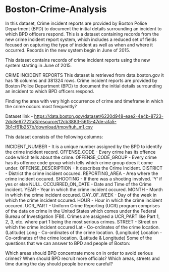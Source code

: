 # Boston-Crime-Analysis

In this dataset, Crime incident reports are provided by Boston Police Department (BPD) to document the initial details surrounding an incident to which BPD officers respond. This is a dataset containing records from the new crime incident report system, which includes a reduced set of fields focused on capturing the type of incident as well as when and where it occurred. Records in the new system begin in June of 2015.

This dataset contains records of crime incident reports using the new system starting in June of 2015.

CRIME INCIDENT REPORTS This dataset is retrieved from data.boston.gov it has 18 columns and 381324 rows. Crime incident reports are provided by Boston Police Department (BPD) to document the initial details surrounding an incident to which BPD officers respond.

Finding the area with very high occurrence of crime and timeframe in which the crime occurs most frequently?

Dataset link - https://data.boston.gov/dataset/6220d948-eae2-4e4b-8723-2dc8e67722a3/resource/12cb3883-56f5-47de-afa5-3b1cf61b257b/download/tmpvftuh_m1.csv

This dataset consists of the following columns:

INCIDENT_NUMBER - It is a unique number assigned by the BPD to identify the crime incident record.
OFFENSE_CODE - Every crime has its offence code which tells about the crime.
OFFENSE_CODE_GROUP - Every crime has its offence code group which tells which crime group does it come under.
OFFENSE_DESCRIPTION - It describes the Crime Incident.
DISTRICT - District the crime incident occured.
REPORTING_AREA - Area where the crime incident occured.
SHOOTING - If there was a shooting involved. 'Y' if yes or else NULL.
OCCURRED_ON_DATE - Date and Time of the Crime incident.
YEAR - Year in which the crime incident occured.
MONTH - Month in which the crime incident occured.
DAY_OF_WEEK - Day of the week in which the crime incident occured.
HOUR - Hour in which the crime incident occured.
UCR_PART - Uniform Crime Reporting (UCR) program comprises of the data on crime in the United States which comes under the Federal Bureau of Investigation (FBI). Crimes are assigned a UCR_PART like Part 1, 2, 3, etc. where part 1 being the most serious crimes.
STREET - Street on which the crime incident occured
Lat - Co-ordinates of the crime location. (Latitude)
Long - Co-ordinates of the crime location. (Longitude)
Location - Co-ordinates of the crime location. (Latitude & Longitude)
Some of the questions that we can answer to BPD and people of Boston:

Which areas should BPD concentrate more on in order to avoid serious crimes?
When should BPD recruit more officials?
Which areas, streets and time during the day should people be more careful?
